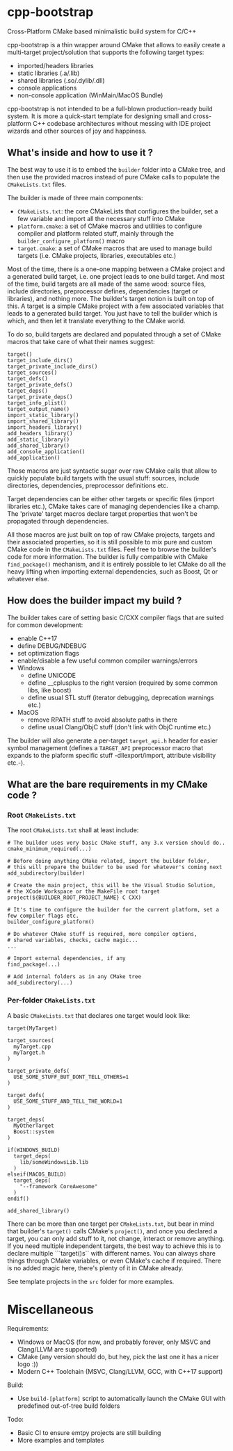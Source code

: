 # cpp-bootstrap
Cross-Platform CMake based minimalistic build system for C/C++

cpp-bootstrap is a thin wrapper around CMake that allows to easily create a multi-target project/solution that supports the following target types:
* imported/headers libraries
* static libraries (.a/.lib)
* shared libraries (.so/.dylib/.dll)
* console applications
* non-console application (WinMain/MacOS Bundle)

cpp-bootstrap is not intended to be a full-blown production-ready build system. It is more a quick-start template for designing small and cross-platform C++ codebase architectures without messing with IDE project wizards and other sources of joy and happiness.

## What's inside and how to use it ?
The best way to use it is to embed the ```builder``` folder into a CMake tree, and then use the provided macros instead of pure CMake calls to populate the ```CMakeLists.txt``` files.

The builder is made of three main components:
* ```CMakeLists.txt```: the core CMakeLists that configures the builder, set a few variable and import all the necessary stuff into CMake
* ```platform.cmake```: a set of CMake macros and utilities to configure compiler and platform related stuff, mainly through the ```builder_configure_platform()``` macro
* ```target.cmake```: a set of CMake macros that are used to manage build targets (i.e. CMake projects, libraries, executables etc.)

Most of the time, there is a one-one mapping between a CMake project and a generated build target, i.e. one project leads to one build target. And most of the time, build targets are all made of the same wood: source files, include directories, preprocessor defines, dependencies (target or libraries), and nothing more.
The builder's target notion is built on top of this. A target is a simple CMake project with a few associated variables that leads to a generated build target.
You just have to tell the builder which is which, and then let it translate everything to the CMake world.

To do so, build targets are declared and populated through a set of CMake macros that take care of what their names suggest:
```
target()
target_include_dirs()
target_private_include_dirs()
target_sources()
target_defs()
target_private_defs()
target_deps()
target_private_deps()
target_info_plist()
target_output_name()
import_static_library()
import_shared_library()
import_headers_library()
add_headers_library()
add_static_library()
add_shared_library()
add_console_application()
add_application()
```
Those macros are just syntactic sugar over raw CMake calls that allow to quickly populate build targets with the usual stuff: sources, include directories, dependencies, preprocessor definitions etc.

Target dependencies can be either other targets or specific files (import libraries etc.), CMake takes care of managing dependencies like a champ.
The 'private' target macros declare target properties that won't be propagated through dependencies.

All those macros are just built on top of raw CMake projects, targets and their associated properties, so it is still possible to mix pure and custom CMake code in the ```CMakeLists.txt``` files. Feel free to browse the builder's code for more information.
The builder is fully compatible with CMake ```find_package()``` mechanism, and it is entirely possible to let CMake do all the heavy lifting when importing external dependencies, such as Boost, Qt or whatever else.

## How does the builder impact my build ?

The builder takes care of setting basic C/CXX compiler flags that are suited for common development:
* enable C++17
* define DEBUG/NDEBUG
* set optimization flags
* enable/disable a few useful common compiler warnings/errors
* Windows
  * define UNICODE
  * define __cplusplus to the right version (required by some common libs, like boost)
  * define usual STL stuff (iterator debugging, deprecation warnings etc.)
* MacOS
  * remove RPATH stuff to avoid absolute paths in there
  * define usual Clang/ObjC stuff (don't link with ObjC runtime etc.)

The builder will also generate a per-target ```target_api.h``` header for easier symbol management (defines a ```TARGET_API``` preprocessor macro that expands to the plaform specific stuff -dllexport/import, attribute visibility etc.-).

## What are the bare requirements in my CMake code ?

### Root ```CMakeLists.txt```

The root ```CMakeLists.txt``` shall at least include:

```
# The builder uses very basic CMake stuff, any 3.x version should do..
cmake_minimum_required(...)

# Before doing anything CMake related, import the builder folder,
# this will prepare the builder to be used for whatever's coming next
add_subdirectory(builder)

# Create the main project, this will be the Visual Studio Solution,
# the XCode Workspace or the MakeFile root target
project(${BUILDER_ROOT_PROJECT_NAME} C CXX)

# It's time to configure the builder for the current platform, set a few compiler flags etc.
builder_configure_platform()

# Do whatever CMake stuff is required, more compiler options,
# shared variables, checks, cache magic...
...

# Import external dependencies, if any
find_package(...)

# Add internal folders as in any CMake tree
add_subdirectory(...)
```

### Per-folder ```CMakeLists.txt```

A basic ```CMakeLists.txt``` that declares one target would look like:

```
target(MyTarget)

target_sources(
  myTarget.cpp
  myTarget.h
)

target_private_defs(
  USE_SOME_STUFF_BUT_DONT_TELL_OTHERS=1
)

target_defs(
  USE_SOME_STUFF_AND_TELL_THE_WORLD=1
)

target_deps(
  MyOtherTarget
  Boost::system
)

if(WINDOWS_BUILD)
  target_deps(
    lib/someWindowsLib.lib
  )
elseif(MACOS_BUILD)
  target_deps(
    "--framework CoreAwesome"
  )
endif()

add_shared_library()
```

There can be more than one target per ```CMakeLists.txt```, but bear in mind that builder's ```target()``` calls CMake's ```project()```, and once you declared a target, you can only add stuff to it, not change, interact or remove anything. If you need multiple independent targets, the best way to achieve this is to declare multiple ```target()s`` with different names.
You can always share things through CMake variables, or even CMake's cache if required. There is no added magic here, there's plenty of it in CMake already.

See template projects in the ```src``` folder for more examples.

# Miscellaneous

Requirements:
* Windows or MacOS (for now, and probably forever, only MSVC and Clang/LLVM are supported)
* CMake (any version should do, but hey, pick the last one it has a nicer logo :))
* Modern C++ Toolchain (MSVC, Clang/LLVM, GCC, with C++17 support)

Build:
* Use ```build-[platform]``` script to automatically launch the CMake GUI with predefined out-of-tree build folders

Todo:
* Basic CI to ensure emtpy projects are still building
* More examples and templates
